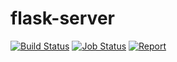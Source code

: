 # flask-server
[![Build Status](https://travis-ci.org/iPolyomino/flask-server.svg?branch=master)](https://travis-ci.org/iPolyomino/flask-server)
[![Job Status](https://inspecode.rocro.com/badges/github.com/iPolyomino/flask-server/status?token=A19zAD1Yu_psoYh0Qk-KF9dP_wVWa5r0H17TLJaK_OU&branch=master)](https://inspecode.rocro.com/jobs/github.com/iPolyomino/flask-server/latest?completed=true&branch=master)
[![Report](https://inspecode.rocro.com/badges/github.com/iPolyomino/flask-server/report?token=A19zAD1Yu_psoYh0Qk-KF9dP_wVWa5r0H17TLJaK_OU&branch=master)](https://inspecode.rocro.com/reports/github.com/iPolyomino/flask-server/branch/master/summary)
